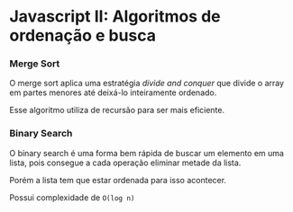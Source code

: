 # Javascript II: Algoritmos de ordenação e busca

### Merge Sort
O merge sort aplica uma estratégia *divide and conquer* que divide o array em partes menores até deixá-lo inteiramente ordenado.

Esse algoritmo utiliza de recursão para ser mais eficiente.

### Binary Search
O binary search é uma forma bem rápida de buscar um elemento em uma lista, pois consegue a cada operação eliminar metade da lista.

Porém a lista tem que estar ordenada para isso acontecer.

Possui complexidade de `O(log n)`